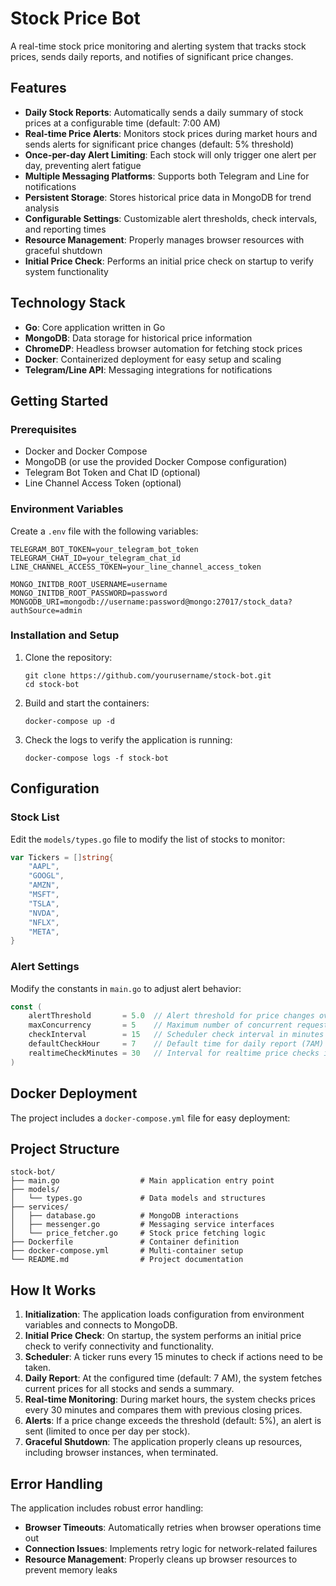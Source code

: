 # Stock Price Bot

A real-time stock price monitoring and alerting system that tracks stock prices, sends daily reports, and notifies of significant price changes.

## Features

- **Daily Stock Reports**: Automatically sends a daily summary of stock prices at a configurable time (default: 7:00 AM)
- **Real-time Price Alerts**: Monitors stock prices during market hours and sends alerts for significant price changes (default: 5% threshold)
- **Once-per-day Alert Limiting**: Each stock will only trigger one alert per day, preventing alert fatigue
- **Multiple Messaging Platforms**: Supports both Telegram and Line for notifications
- **Persistent Storage**: Stores historical price data in MongoDB for trend analysis
- **Configurable Settings**: Customizable alert thresholds, check intervals, and reporting times
- **Resource Management**: Properly manages browser resources with graceful shutdown
- **Initial Price Check**: Performs an initial price check on startup to verify system functionality

## Technology Stack

- **Go**: Core application written in Go
- **MongoDB**: Data storage for historical price information
- **ChromeDP**: Headless browser automation for fetching stock prices
- **Docker**: Containerized deployment for easy setup and scaling
- **Telegram/Line API**: Messaging integrations for notifications

## Getting Started

### Prerequisites

- Docker and Docker Compose
- MongoDB (or use the provided Docker Compose configuration)
- Telegram Bot Token and Chat ID (optional)
- Line Channel Access Token (optional)

### Environment Variables

Create a `.env` file with the following variables:

```
TELEGRAM_BOT_TOKEN=your_telegram_bot_token
TELEGRAM_CHAT_ID=your_telegram_chat_id
LINE_CHANNEL_ACCESS_TOKEN=your_line_channel_access_token

MONGO_INITDB_ROOT_USERNAME=username
MONGO_INITDB_ROOT_PASSWORD=password
MONGODB_URI=mongodb://username:password@mongo:27017/stock_data?authSource=admin
```

### Installation and Setup

1. Clone the repository:
   ```
   git clone https://github.com/yourusername/stock-bot.git
   cd stock-bot
   ```

2. Build and start the containers:
   ```
   docker-compose up -d
   ```

3. Check the logs to verify the application is running:
   ```
   docker-compose logs -f stock-bot
   ```

## Configuration

### Stock List

Edit the `models/types.go` file to modify the list of stocks to monitor:

```go
var Tickers = []string{
	"AAPL",
	"GOOGL",
	"AMZN",
	"MSFT",
	"TSLA",
	"NVDA",
	"NFLX",
	"META",
}
```

### Alert Settings

Modify the constants in `main.go` to adjust alert behavior:

```go
const (
	alertThreshold       = 5.0  // Alert threshold for price changes over 5%
	maxConcurrency       = 5    // Maximum number of concurrent requests
	checkInterval        = 15   // Scheduler check interval in minutes
	defaultCheckHour     = 7    // Default time for daily report (7AM)
	realtimeCheckMinutes = 30   // Interval for realtime price checks in minutes
)
```

## Docker Deployment

The project includes a `docker-compose.yml` file for easy deployment:

## Project Structure

```
stock-bot/
├── main.go                  # Main application entry point
├── models/
│   └── types.go             # Data models and structures
├── services/
│   ├── database.go          # MongoDB interactions
│   ├── messenger.go         # Messaging service interfaces
│   └── price_fetcher.go     # Stock price fetching logic
├── Dockerfile               # Container definition
├── docker-compose.yml       # Multi-container setup
└── README.md                # Project documentation
```

## How It Works

1. **Initialization**: The application loads configuration from environment variables and connects to MongoDB.
2. **Initial Price Check**: On startup, the system performs an initial price check to verify connectivity and functionality.
3. **Scheduler**: A ticker runs every 15 minutes to check if actions need to be taken.
4. **Daily Report**: At the configured time (default: 7 AM), the system fetches current prices for all stocks and sends a summary.
5. **Real-time Monitoring**: During market hours, the system checks prices every 30 minutes and compares them with previous closing prices.
6. **Alerts**: If a price change exceeds the threshold (default: 5%), an alert is sent (limited to once per day per stock).
7. **Graceful Shutdown**: The application properly cleans up resources, including browser instances, when terminated.

## Error Handling

The application includes robust error handling:

- **Browser Timeouts**: Automatically retries when browser operations time out
- **Connection Issues**: Implements retry logic for network-related failures
- **Resource Management**: Properly cleans up browser resources to prevent memory leaks
